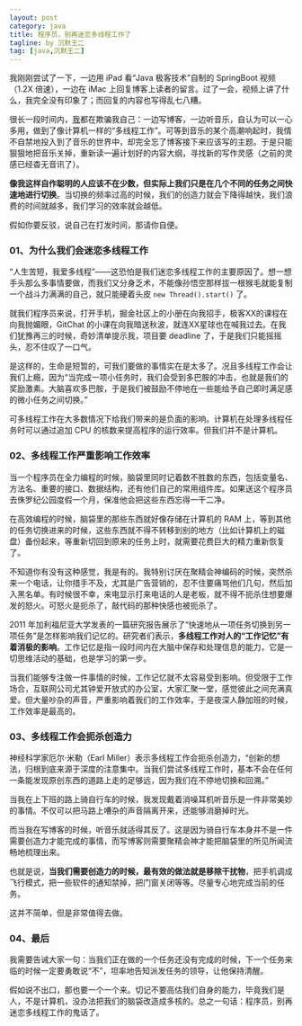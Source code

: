 ```yaml
---
layout: post
category: java
title: 程序员，别再迷恋多线程工作了
tagline: by 沉默王二
tag: [java,沉默王二]
---
```


我刚刚尝试了一下，一边用 iPad 看“Java 极客技术”自制的 SpringBoot 视频（1.2X 倍速），一边在 iMac 上回复博客上读者的留言。过了一会，视频上讲了什么，我完全没有印象了；而回复的内容也写得乱七八糟。


<!--more-->



很长一段时间内，[我](https://mp.weixin.qq.com/s/feoOINGSyivBO8Z1gaQVOA)都在欺骗我自己：一边写博客，一边听音乐，自认为可以一心多用，做到了像计算机一样的“多线程工作”。可等到音乐的某个高潮响起时，我情不自禁地投入到了音乐的世界中，却完全忘了博客接下来应该写的主题。于是只能狠狠地把音乐关掉，重新读一遍计划好的内容大纲，寻找新的写作灵感（之前的灵感已经杳无音讯了）。

**像我这样自作聪明的人应该不在少数，但实际上我们只是在几个不同的任务之间快速地进行切换**。当切换的频率过高的时候，我们的创造力就会下降得越快，我们浪费的时间就越多，我们学习的效率就会越低。

假如你要反驳，说自己在打发时间，那请你自便。

### 01、为什么我们会迷恋多线程工作

“人生苦短，我爱多线程”——这恐怕是我们迷恋多线程工作的主要原因了。想一想手头那么多事情要做，而我们又分身乏术，不能像孙悟空那样拔一根猴毛就能复制一个战斗力满满的自己，就只能硬着头皮 `new Thread().start()` 了。

就我们程序员来说，打开手机，掘金社区上的小册在向我招手，极客XX的课程在向我抛媚眼，GitChat 的小课在向我暗送秋波，就连XX星球也在喊我过去。在我们犹豫再三的时候，奇妙清单提示我，项目要 deadline 了，于是我们只能摇摇头，忍不住叹了一口气。

是这样的，生命是短暂的，可我们要做的事情实在是太多了。况且多线程工作会让我们上瘾，因为“当完成一项小任务时，我们会受到多巴胺的冲击，也就是我们的奖励激素。大脑喜欢多巴胺，于是我们被鼓励不停地在一些能给予自己即时满足感的微小任务之间切换。”

可多线程工作在大多数情况下给我们带来的是负面的影响。计算机在处理多线程任务时可以通过追加 CPU 的核数来提高程序的运行效率。但我们并不是计算机。

### 02、多线程工作严重影响工作效率

当一个程序员在全力编程的时候，脑袋里同时记着数不胜数的东西，包括变量名、方法名、重要的接口、数据结构，还有他们自己的常用组件库。如果送这个程序员去侏罗纪公园度假一个月，保准他会把这些东西忘得一干二净。

在高效编程的时候，脑袋里的那些东西就好像存储在计算机的 RAM 上，等到其他的任务切换进来的时候，这些东西就不得不转移到别的地方（比如计算机上的磁盘）备份起来，等重新切回到原来的任务上时，就需要花费巨大的精力重新恢复了。

不知道你有没有这种感觉，我是有的。我特别讨厌在聚精会神编码的时候，突然杀来一个电话，让你措手不及，尤其是广告营销的，忍不住要痛骂他们几句，然后加入黑名单。有时候很不幸，来电显示打来电话的人是老板，就不得不扼杀住想要爆发的怒火。可怒火是扼杀了，敲代码的那种快感也被扼杀了。

2011 年加利福尼亚大学发表的一篇研究报告展示了“快速地从一项任务切换到另一项任务”是怎样影响我们记忆的。研究者们表示，**多线程工作对人的“工作记忆”有着消极的影响**。工作记忆是指一段时间内在大脑中保存和处理信息的能力，它是一切思维活动的基础，也是学习的第一步。

当我们能够专注做一件事情的时候，工作记忆就不太容易受到影响。但受限于工作场合，互联网公司尤其钟爱开放式的办公室，大家汇聚一堂，感觉彼此之间充满真爱。但大量吵杂的声音，严重影响着我们的工作效率，于是夜深人静加班的时候，工作效率是最高的。

### 03、多线程工作会扼杀创造力

神经科学家厄尔·米勒（Earl Miller）表示多线程工作会扼杀创造力，“创新的想法，归根到底来源于深度的注意集中。当我们尝试多线程工作时，基本不会在任何一条能发现原创东西的道路上走的足够远，因为我们在不停地切换和回溯。”

当我在上下班的路上骑自行车的时候，我发现戴着消噪耳机听音乐是一件非常美妙的事情。不仅可以把马路上嘈杂的声音隔离开来，还能够消磨掉时光。

而当我在写博客的时候，听音乐就适得其反了。这是因为骑自行车本身并不是一件需要创造力才能完成的事情，而写博客则需要聚精会神才能把脑袋里的所见所闻流畅地梳理出来。

也就是说，**当我们需要创造力的时候，最有效的做法就是移除干扰物**，把手机调成飞行模式，把一些软件的通知禁掉，把门窗关闭等等。尽量专心地完成当前的任务。

这并不简单，但是非常值得去做。

### 04、最后

我需要告诫大家一句：当我们正在做的一个任务还没有完成的时候，下一个任务来临的时候一定要勇敢说“不”，坦率地告知派发任务的领导，让他保持清醒。

假如说不出口，那也要一个一个来。切记不要高估我们自身的能力，毕竟我们是人，不是计算机，没办法把我们的脑袋改造成多核的。总之一句话：程序员，别再迷恋多线程工作的鬼话了。







